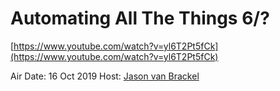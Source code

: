 # Automating All The Things 6/?

[https://www.youtube.com/watch?v=yl6T2Pt5fCk](https://www.youtube.com/watch?v=yl6T2Pt5fCk)

Air Date: 16 Oct 2019
Host: [Jason van Brackel](twitter.com/jasonvanbrackel)